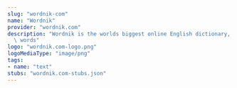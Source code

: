 ```yaml
---
slug: "wordnik-com"
name: "Wordnik"
provider: "wordnik.com"
description: "Wordnik is the worlds biggest online English dictionary, by number of\
  \ words"
logo: "wordnik.com-logo.png"
logoMediaType: "image/png"
tags:
- name: "text"
stubs: "wordnik.com-stubs.json"
---
```

